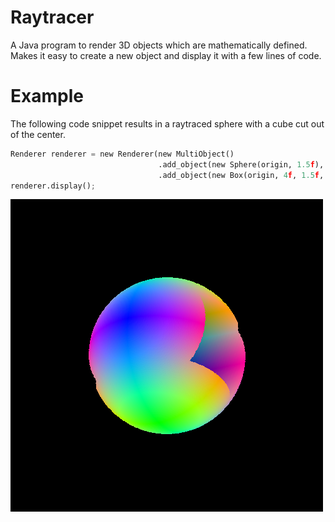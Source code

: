 # Raytracer
A Java program to render 3D objects which are mathematically defined. Makes it easy to create a new object and display it with a few lines of code.

# Example
The following code snippet results in a raytraced sphere with a cube cut out of the center.

```Python
Renderer renderer = new Renderer(new MultiObject()
                                 .add_object(new Sphere(origin, 1.5f), true)
                                 .add_object(new Box(origin, 4f, 1.5f, 1.5f), false));
renderer.display();
```

![](https://github.com/mattBoros/Raytracer/blob/master/example.png?raw=true)
